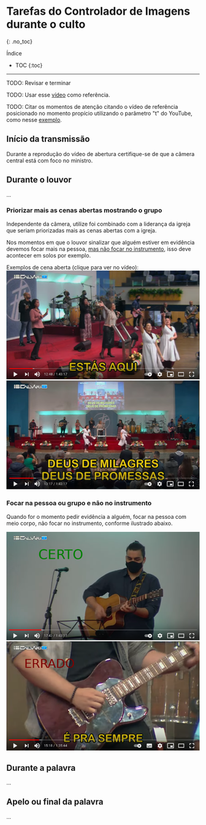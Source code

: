 # Tarefas do Controlador de Imagens durante o culto
{: .no_toc}

Índice
* TOC
{:toc}
---

TODO: Revisar e terminar

TODO: Usar esse [vídeo](https://youtu.be/CFmrBNZVsIs) como referência.

TODO: Citar os momentos de atenção citando o vídeo de referência posicionado no momento propício utilizando o parâmetro "t" do YouTube, como nesse [exemplo](https://youtu.be/CFmrBNZVsIs?t=839).

## Início da transmissão
Durante a reprodução do vídeo de abertura certifique-se de que a câmera central está com foco no ministro.

## Durante o louvor
...

### Priorizar mais as cenas abertas mostrando o grupo
Independente da câmera, utilize foi combinado com a liderança da igreja que seriam priorizadas mais as cenas abertas com a igreja.

Nos momentos em que o louvor sinalizar que alguém estiver em evidência devemos focar mais na pessoa, [mas não focar no instrumento](#focar-na-pessoa-ou-grupo-e-não-no-instrumento), isso deve acontecer em solos por exemplo.

Exemplos de cena aberta (clique para ver no vídeo):
[![Exemplo de cena aberta 1](cena-aberta-1.png "Exemplo de cena aberta 1")](https://youtu.be/FZRuh-ijnk8?t=768)\
[![Exemplo de cena aberta 2](cena-aberta-2.png "Exemplo de cena aberta 2")](https://youtu.be/FZRuh-ijnk8?t=776)

### Focar na pessoa ou grupo e não no instrumento
Quando for o momento pedir evidência a alguém, focar na pessoa com meio corpo, não focar no instrumento, conforme ilustrado abaixo.

[![Exemplo correto de foco no músico](foco-no-musico-certo.png "Exemplo correto de foco no músico")](https://youtu.be/FZRuh-ijnk8?t=1063)\
[![Exemplo errado de foco no músico](foco-no-musico-errado.png "Exemplo errado de foco no músico")](https://youtu.be/JuAAO8FsWJw?t=918)

## Durante a palavra
...

## Apelo ou final da palavra
...